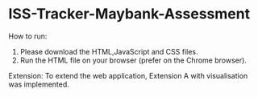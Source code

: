 # ISS-Tracker-Maybank-Assessment

How to run:
1. Please download the HTML,JavaScript and CSS files.
2. Run the HTML file on your browser (prefer on the Chrome browser).

Extension:
To extend the web application, Extension A with visualisation was implemented.
